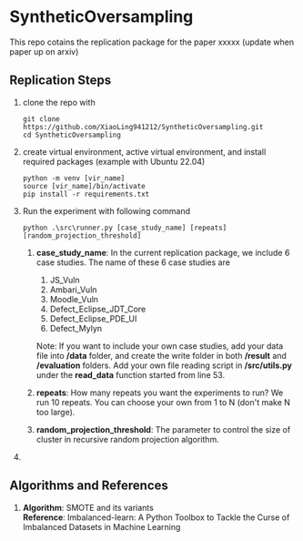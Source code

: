 # SyntheticOversampling

This repo cotains the replication package for the paper
xxxxx (update when paper up on arxiv)

## Replication Steps
1. clone the repo with
   ```
   git clone https://github.com/XiaoLing941212/SyntheticOversampling.git
   cd SyntheticOversampling
   ```
2. create virtual environment, active virtual environment, and install required packages (example with Ubuntu 22.04)
   ```
   python -m venv [vir_name]
   source [vir_name]/bin/activate
   pip install -r requirements.txt
   ```

3. Run the experiment with following command
   ```
   python .\src\runner.py [case_study_name] [repeats] [random_projection_threshold]
   ```
   1. **case_study_name**: In the current replication package, we include 6 case studies. The name of these 6 case studies are
         1. JS_Vuln
         2. Ambari_Vuln
         3. Moodle_Vuln
         4. Defect_Eclipse_JDT_Core
         5. Defect_Eclipse_PDE_UI
         6. Defect_Mylyn
         
         Note: If you want to include your own case studies, add your data file into **/data** folder, and create the write folder in both **/result** and **/evaluation** folders. Add your own file reading script in **/src/utils.py** under the **read_data** function started from line 53.
   2. **repeats**: How many repeats you want the experiments to run? We run 10 repeats. You can choose your own from 1 to N (don't make N too large).
   3. **random_projection_threshold**: The parameter to control the size of cluster in recursive random projection algorithm.
  
4. 

## Algorithms and References
1. **Algorithm**: SMOTE and its variants    
   **Reference**: Imbalanced-learn: A Python Toolbox to Tackle the Curse of Imbalanced Datasets in Machine Learning
